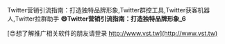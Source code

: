 Twitter营销引流指南：打造独特品牌形象,Twitter群控工具,Twitter获客机器人,Twitter拉群助手
**😄Twitter营销引流指南：打造独特品牌形象_6**

[😍想了解推广相关软件的朋友请登录 http://www.vst.tw](http://www.vst.tw)



